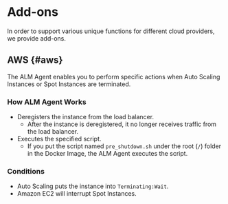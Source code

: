 # Add-ons

In order to support various unique functions for different cloud providers, we provide add-ons.

## AWS {#aws}

The ALM Agent enables you to perform specific actions when Auto Scaling Instances or Spot Instances are terminated.

### How ALM Agent Works

* Deregisters the instance from the load balancer.
  * After the instance is deregistered, it no longer receives traffic from the load balancer.
* Executes the specified script.
  * If you put the script named `pre_shutdown.sh` under the root \(`/`\) folder in the Docker Image, the ALM Agent executes the script.

### Conditions

* Auto Scaling puts the instance into `Terminating:Wait`.
* Amazon EC2 will interrupt Spot Instances.

